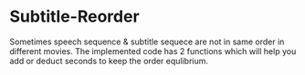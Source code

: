 # Subtitle-Reorder

Sometimes speech sequence & subtitle sequece are not in same order in different movies. The implemented code has 2 functions which will help you add or deduct seconds to keep the order equlibrium.
